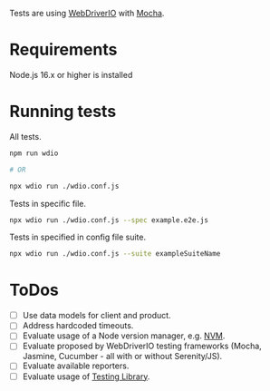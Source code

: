 Tests are using [WebDriverIO](https://webdriver.io/) with [Mocha](https://mochajs.org/).

# Requirements
Node.js 16.x or higher is installed

# Running tests
All tests.
```bash
npm run wdio

# OR

npx wdio run ./wdio.conf.js
```

Tests in specific file.
```bash
npx wdio run ./wdio.conf.js --spec example.e2e.js
```

Tests in specified in config file suite.
```bash
npx wdio run ./wdio.conf.js --suite exampleSuiteName
```

# ToDos
- [ ] Use data models for client and product.
- [ ] Address hardcoded timeouts.
- [ ] Evaluate usage of a Node version manager, e.g. [NVM](https://github.com/nvm-sh/nvm).
- [ ] Evaluate proposed by WebDriverIO testing frameworks (Mocha, Jasmine, Cucumber - all with or without Serenity/JS).
- [ ] Evaluate available reporters.
- [ ] Evaluate usage of [Testing Library](https://testing-library.com/).